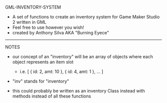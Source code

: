 GML-INVENTORY-SYSTEM

- A set of functions to create an inventory system for Game Maker Studio 2 written in GML
- Feel free to use however you wish!
- created by Anthony Silva AKA "Burning Eyece"

---

NOTES
- our concept of an "inventory" will be an array of objects where each object represents an item slot
    - i.e. [ { id: 2, amt: 10 }, { id: 4, amt: 1 }, ... ]

- "inv" stands for "inventory"

- this could probably be written as an inventory Class instead with methods instead of all these functions
